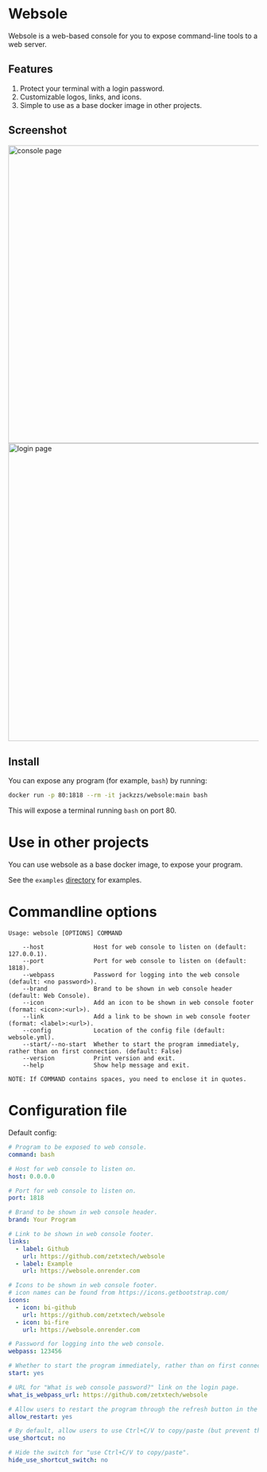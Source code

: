 # Websole

Websole is a web-based console for you to expose command-line tools to a web server.

## Features

1. Protect your terminal with a login password.
2. Customizable logos, links, and icons.
3. Simple to use as a base docker image in other projects.

## Screenshot

<img src="https://github.com/zetxtech/websole/raw/main/images/example_console.png" alt="console page" width="600"/>

<img src="https://github.com/zetxtech/websole/raw/main/images/example_login.png" alt="login page" width="600"/>

## Install

You can expose any program (for example, `bash`) by running:

```bash
docker run -p 80:1818 --rm -it jackzzs/websole:main bash
```

This will expose a terminal running `bash` on port 80.

# Use in other projects

You can use websole as a base docker image, to expose your program.

See the `examples` [directory](https://github.com/zetxtech/websole/tree/main/examples) for examples.

# Commandline options

```
Usage: websole [OPTIONS] COMMAND

    --host              Host for web console to listen on (default: 127.0.0.1).
    --port              Port for web console to listen on (default: 1818).
    --webpass           Password for logging into the web console (default: <no password>).
    --brand             Brand to be shown in web console header (default: Web Console).
    --icon              Add an icon to be shown in web console footer (format: <icon>:<url>).
    --link              Add a link to be shown in web console footer (format: <label>:<url>).
    --config            Location of the config file (default: websole.yml).
    --start/--no-start  Whether to start the program immediately, rather than on first connection. (default: False)
    --version           Print version and exit.
    --help              Show help message and exit.

NOTE: If COMMAND contains spaces, you need to enclose it in quotes.
```

# Configuration file

Default config:
```yaml
# Program to be exposed to web console.
command: bash

# Host for web console to listen on.
host: 0.0.0.0

# Port for web console to listen on.
port: 1818

# Brand to be shown in web console header.
brand: Your Program

# Link to be shown in web console footer.
links:
  - label: Github
    url: https://github.com/zetxtech/websole
  - label: Example
    url: https://websole.onrender.com

# Icons to be shown in web console footer.
# icon names can be found from https://icons.getbootstrap.com/
icons:
  - icon: bi-github
    url: https://github.com/zetxtech/websole
  - icon: bi-fire
    url: https://websole.onrender.com

# Password for logging into the web console.
webpass: 123456

# Whether to start the program immediately, rather than on first connection.
start: yes

# URL for "What is web console password?" link on the login page.
what_is_webpass_url: https://github.com/zetxtech/websole

# Allow users to restart the program through the refresh button in the upper right corner of the console.
allow_restart: yes

# By default, allow users to use Ctrl+C/V to copy/paste (but prevent the shortcut key from reaching the program).
use_shortcut: no

# Hide the switch for "use Ctrl+C/V to copy/paste".
hide_use_shortcut_switch: no
```
